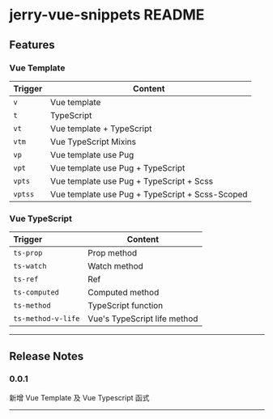 # jerry-vue-snippets README

## Features

### Vue Template

| Trigger | Content |
| :------ | ------ |
| `v` | Vue template |
| `t` | TypeScript |
| `vt` | Vue template + TypeScript |
| `vtm` | Vue TypeScript Mixins |
| `vp` | Vue template use Pug |
| `vpt` | Vue template use Pug + TypeScript |
| `vpts` | Vue template use Pug + TypeScript + Scss |
| `vptss` | Vue template use Pug + TypeScript + Scss-Scoped |

### Vue TypeScript

| Trigger | Content |
| :------ | ------ |
| `ts-prop` | Prop method |
| `ts-watch` | Watch method |
| `ts-ref` | Ref |
| `ts-computed` | Computed method |
| `ts-method` | TypeScript function |
| `ts-method-v-life` | Vue's TypeScript life method |

<!-- ## Requirements -->

<!-- ## Extension Settings -->

<!-- ## Known Issues -->
-----------------------------------------------------------------------------------------------------------
## Release Notes

### 0.0.1
新增 Vue Template 及 Vue Typescript 函式

-----------------------------------------------------------------------------------------------------------

<!-- ## Working with Markdown

**Note:** You can author your README using Visual Studio Code.  Here are some useful editor keyboard shortcuts:

* Split the editor (`Cmd+\` on macOS or `Ctrl+\` on Windows and Linux)
* Toggle preview (`Shift+CMD+V` on macOS or `Shift+Ctrl+V` on Windows and Linux)
* Press `Ctrl+Space` (Windows, Linux) or `Cmd+Space` (macOS) to see a list of Markdown snippets -->

<!-- ### For more information

* [Visual Studio Code's Markdown Support](http://code.visualstudio.com/docs/languages/markdown)
* [Markdown Syntax Reference](https://help.github.com/articles/markdown-basics/) -->

<!-- **Enjoy!** -->
